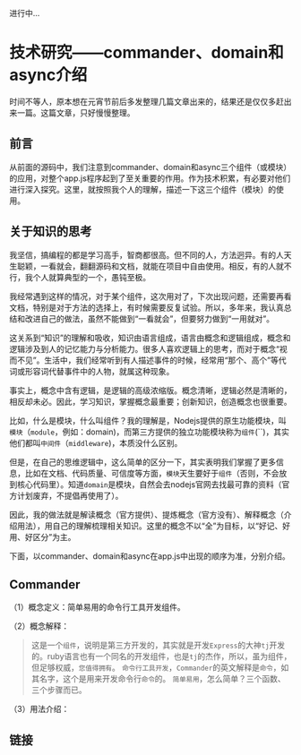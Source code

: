 进行中...

# 技术研究——commander、domain和async介绍

时间不等人，原本想在元宵节前后多发整理几篇文章出来的，结果还是仅仅多赶出来一篇。这篇文章，只好慢慢整理。

## 前言

从前面的源码中，我们注意到commander、domain和async三个组件（或模块）的应用，对整个app.js程序起到了至关重要的作用。作为技术积累，有必要对他们进行深入探究。这里，就按照我个人的理解，描述一下这三个组件（模块）的使用。

## 关于知识的思考

我坚信，搞编程的都是学习高手，智商都很高。但不同的人，方法迥异。有的人天生聪颖，一看就会，翻翻源码和文档，就能在项目中自由使用。相反，有的人就不行，我个人就算典型的一个，愚钝至极。

我经常遇到这样的情况，对于某个组件，这次用对了，下次出现问题，还需要再看文档，特别是对于方法的选择上，有时候需要反复试验。所以，多年来，我认真总结和改进自己的做法，虽然不能做到“一看就会”，但要努力做到“一用就对”。

这关系到“知识”的理解和吸收，知识由语言组成，语言由概念和逻辑组成，概念和逻辑涉及到人的记忆能力与分析能力。很多人喜欢逻辑上的思考，而对于概念“视而不见”。生活中，我们经常听到有人描述事件的时候，经常用“那个、高个”等代词或形容词代替事件中的人物，就属这种现象。

事实上，概念中含有逻辑，是逻辑的高级浓缩版。概念清晰，逻辑必然是清晰的，相反却未必。因此，学习知识，掌握概念最重要；创新知识，创造概念也很重要。

比如，什么是模块，什么叫组件？我的理解是，Nodejs提供的原生功能模块，叫`模块`（`module`，例如：domain)，而第三方提供的独立功能模块称为`组件`(``)，其实他们都叫`中间件`（`middleware`)，本质没什么区别。

但是，在自己的思维逻辑中，这么简单的区分一下，其实表明我们掌握了更多信息，比如在文档、代码质量、可信度等方面，`模块`天生要好于`组件`（否则，不会放到核心代码里）。知道`domain`是模块，自然会去nodejs官网去找最可靠的资料（官方计划废弃，不提倡再使用了）。

因此，我的做法就是解读概念（官方提供）、提炼概念（官方没有）、解释概念（介绍用法），用自己的理解梳理相关知识。这里的概念不以“全”为目标，以“好记、好用、好区分”为主。

下面，以commander、domain和async在app.js中出现的顺序为准，分别介绍。

## Commander

（1）概念定义：简单易用的命令行工具开发组件。

（2）概念解释：

>这是一个`组件`，说明是第三方开发的，其实就是开发`Express`的大神`tj`开发的。ruby语言也有一个同名的开发组件，也是`tj`的杰作，所以，虽为组件，但足够权威，`您值得拥有`。
>`命令行工具开发`，`Commander`的英文解释是`命令`，如其名字，这个是用来开发命令行`命令`的。
>`简单易用`，怎么简单？三个函数、三个步骤而已。

（3）用法介绍：



## 链接
